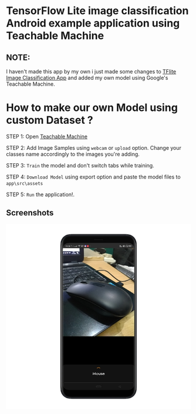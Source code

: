 # TensorFlow Lite image classification Android example application using Teachable Machine

## NOTE: 
I haven't made this app by my own i just made some changes to <a href="https://github.com/tensorflow/examples/tree/master/lite/examples/image_classification/android"> TFlite Image Classification App</a> and added my own model using Google's Teachable Machine.


# How to make our own Model using custom Dataset ?
STEP 1: Open <a href = "https://teachablemachine.withgoogle.com/train/image"> Teachable Machine </a>

STEP 2: Add Image Samples using `webcam` or `upload` option. Change your classes name accordingly to the images you're adding.

STEP 3: `Train` the model and don't switch tabs while training.

STEP 4: `Download Model` using export option and paste the model files to `app\src\assets`

STEP 5: `Run` the application!.


## Screenshots

<img src="https://github.com/hamzaazizofficial/teachablemachine-example/blob/master/screenshot%20(1).jpg"/>
